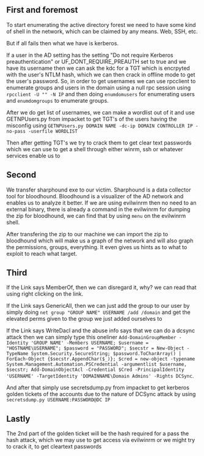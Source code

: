 ## First and foremost
To start enumerating the active directory forest we need to have some kind of shell in the network, which can be claimed by any means. Web, SSH, etc.

But if all fails then what we have is kerberos.

If a user in the AD setting has the setting "Do not require Kerberos preauthentication" or UF_DONT_REQUIRE_PREAUTH set to true and we have its username then we can ask the kdc for a TGT which is encrpyted with the user's NTLM hash, which we can then crack in offline mode to get the user's password.
So, in order to get usernames we can use rpcclient to enumerate groups and users in the domain using a null rpc session using `rpcclient -U "" -N IP` and then doing `enumdomusers` for enumerating users and `enumdomgroups` to enumerate groups.

After we do get list of usernames, we can make a wordlist out of it and use GETNPUsers.py from impacket to get TGT's of the users having the misconfig using `GETNPUsers.py DOMAIN NAME -dc-ip DOMAIN CONTROLLER IP -no-pass -userfile WORDLIST`

Then after getting TGT's we try to crack them to get clear text passwords which we can use to get a shell through either winrm, ssh or whatever services enable us to

## Second
We transfer sharphound exe to our victim. Sharphound is a data collector tool for bloodhound. Bloodhound is a visualizer of the AD network and enables us to analyze it better.
If we are using evilwinrm then no need to an external binary, there is already a command in the evilwinrm for dumping the zip for bloodhound, we can find that by using `menu` on the evilwinrm shell.

After transfering the zip to our machine we can import the zip to bloodhound which will make us a graph of the network and will also graph the permissions, groups, everything. It even gives us hints as to what to exploit to reach what target.

## Third
If the Link says MemberOf, then we can disregard it, why? we can read that using right clicking on the link.

If the Link says GenericAll, then we can just add the group to our user by simply doing `net group "GROUP NAME" USERNAME /add /domain` and get the elevated perms given to the group we just added ourselves to

If the Link says WriteDacl and the abuse info says that we can do a dcsync attack then we can simply type this oneliner `Add-DomainGroupMember -Identity 'GROUP NAME' -Members USERNAME; $username = "HOSTNAME\USERNAME"; $password = "PASSWORD"; $secstr = New-Object -TypeName System.Security.SecureString; $password.ToCharArray() | ForEach-Object {$secstr.AppendChar($_)}; $cred = new-object -typename System.Management.Automation.PSCredential -argumentlist $username, $secstr; Add-DomainObjectAcl -Credential $Cred -PrincipalIdentity 'USERNAME' -TargetIdentity 'DOMAINNAME\Domain Admins' -Rights DCSync`.

And after that simply use secretsdump.py from impacket to get kerberos golden tickets of the accounts due to the nature of DCSync attack by using `secretsdump.py USERNAME:PASSWORD@DC IP`

## Lastly
The 2nd part of the golden ticket will be the hash required for a pass the hash attack, which we may use to get access via evilwinrm or we might try to crack it, to get cleartext passwords
